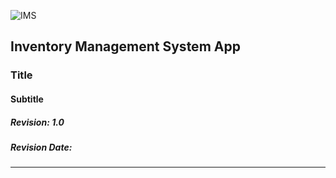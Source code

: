 ![IMS](https://png.icons8.com/color/48/000000/move-by-trolley.png "Logo Title Text 1")

## Inventory Management System App
### Title
#### Subtitle
##### Revision: 1.0
##### Revision Date:
---
